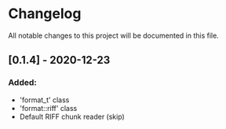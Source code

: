 # Changelog
All notable changes to this project will be documented in this file.


## [0.1.4] - 2020-12-23
### Added:
- 'format_t' class
- 'format::riff' class
- Default RIFF chunk reader (skip)
